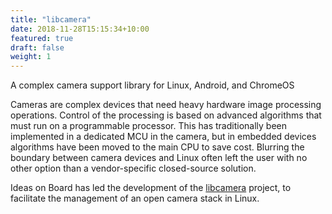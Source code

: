 ```yaml
---
title: "libcamera"
date: 2018-11-28T15:15:34+10:00
featured: true
draft: false
weight: 1
---
```


A complex camera support library for Linux, Android, and ChromeOS

Cameras are complex devices that need heavy hardware image processing
operations. Control of the processing is based on advanced algorithms that must
run on a programmable processor. This has traditionally been implemented in a
dedicated MCU in the camera, but in embedded devices algorithms have been moved
to the main CPU to save cost. Blurring the boundary between camera devices and
Linux often left the user with no other option than a vendor-specific
closed-source solution.

Ideas on Board has led the development of the
[libcamera](https://libcamera.org) project, to facilitate the management of an
open camera stack in Linux.
